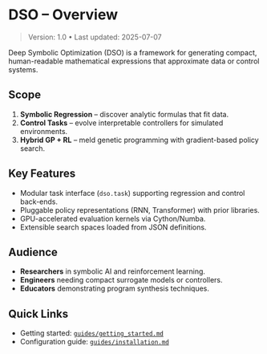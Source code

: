 # DSO – Overview

> Version: 1.0 • Last updated: 2025-07-07

Deep Symbolic Optimization (DSO) is a framework for generating compact, human-readable mathematical expressions that approximate data or control systems.

## Scope

1. **Symbolic Regression** – discover analytic formulas that fit data.
2. **Control Tasks** – evolve interpretable controllers for simulated environments.
3. **Hybrid GP + RL** – meld genetic programming with gradient-based policy search.

## Key Features

- Modular task interface (`dso.task`) supporting regression and control back-ends.
- Pluggable policy representations (RNN, Transformer) with prior libraries.
- GPU-accelerated evaluation kernels via Cython/Numba.
- Extensible search spaces loaded from JSON definitions.

## Audience

- **Researchers** in symbolic AI and reinforcement learning.
- **Engineers** needing compact surrogate models or controllers.
- **Educators** demonstrating program synthesis techniques.

## Quick Links

- Getting started: [`guides/getting_started.md`](guides/getting_started.md)
- Configuration guide: [`guides/installation.md`](guides/installation.md)
